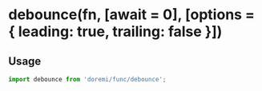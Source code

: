 # debounce(fn, [await = 0], [options = { leading: true, trailing: false }])

## Usage

```js
import debounce from 'doremi/func/debounce';


```
